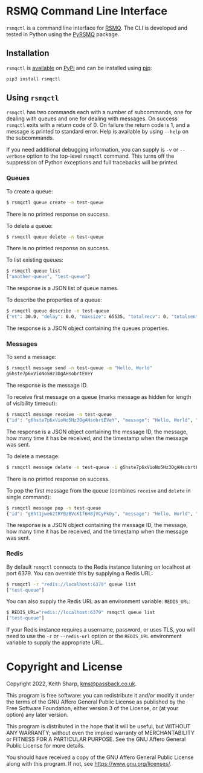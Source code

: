# RSMQ Command Line Interface
`rsmqctl` is a command line interface for [RSMQ](https://github.com/smrchy/rsmq).  The CLI is developed and tested in Python using the [PyRSMQ](https://github.com/mlasevich/PyRSMQ) package.

## Installation
`rsmqctl` is [available](https://pypi.org/project/rsmqctl/) on [PyPi](https://pypi.org/) and can be installed using [pip](https://pypi.org/project/pip/):
```bash
pip3 install rsmqctl
```

## Using `rsmqctl`
`rsmqctl` has two commands each with a number of subcommands, one for dealing with queues and one for dealing with messages.  On success `rsmqctl` exits with a return code of 0.  On failure the return code is 1, and a message is printed to standard error.  Help is available by using `--help` on the subcommands.

If you need additional debugging information, you can supply is `-v` or `--verbose` option to the top-level `rsmqctl` command.  This turns off the suppression of Python exceptions and full tracebacks will be printed.

### Queues
To create a queue:
```bash
$ rsmqctl queue create -n test-queue
```
There is no printed response on success.

To delete a queue:
```bash
$ rsmqctl queue delete -n test-queue
```
There is no printed response on success.

To list existing queues:
```bash
$ rsmqctl queue list                
["another-queue", "test-queue"]
```
The response is a JSON list of queue names.

To describe the properties of a queue:
```bash
$ rsmqctl queue describe -n test-queue 
{"vt": 30.0, "delay": 0.0, "maxsize": 65535, "totalrecv": 0, "totalsent": 0, "created": 1643280027, "modified": 1643280027, "msgs": 0, "hiddenmsgs": 0}
```
The response is a JSON object containing the queues properties.

### Messages
To send a message:
```bash
$ rsmqctl message send -n test-queue -m "Hello, World"
g6hste7p6xVioNo5Hz3OgAHsobrtEVeY
```
The response is the message ID.

To receive first message on a queue (marks message as hidden for length of visibility timeout):
```bash
$ rsmqctl message receive -n test-queue
{"id": "g6hste7p6xVioNo5Hz3OgAHsobrtEVeY", "message": "Hello, World", "rc": 1, "ts": 1643280991915}
```
The response is a JSON object containing the message ID, the message, how many time it has be received, and the timestamp when the message was sent.

To delete a message:
```bash
$ rsmqctl message delete -n test-queue -i g6hste7p6xVioNo5Hz3OgAHsobrtEVeY
```
There is no printed response on success.

To pop the first message from the queue (combines `receive` and `delete` in  single command):
```bash
$ rsmqctl message pop -n test-queue                   
{"id": "g6ht1jwe62tRYBzBVcKIf6H8jVCyPkOy", "message": "Hello, World", "rc": 1, "ts": 1643281386411}
```
The response is a JSON object containing the message ID, the message, how many time it has be received, and the timestamp when the message was sent.

### Redis
By default `rsmqctl` connects to the Redis instance listening on localhost at port 6379.  You can override this by supplying a Redis URL:
```bash
$ rsmqctl -r "redis://localhost:6379" queue list
["test-queue"]
```
You can also supply the Redis URL as an environment variable: `REDIS_URL`:
```bash
$ REDIS_URL="redis://localhost:6379" rsmqctl queue list
["test-queue"]
```
If your Redis instance requires a username, password, or uses TLS, you will need to use the `-r` or `--redis-url` option or the `REDIS_URL` environment variable to supply the appropriate URL.

# Copyright and License
Copyright 2022, Keith Sharp, kms@passback.co.uk.

This program is free software: you can redistribute it and/or modify it under the terms of the GNU Affero General Public License as published by the Free Software Foundation, either version 3 of the License, or (at your option) any later version.

This program is distributed in the hope that it will be useful, but WITHOUT ANY WARRANTY; without even the implied warranty of MERCHANTABILITY or FITNESS FOR A PARTICULAR PURPOSE.  See the GNU Affero General Public License for more details.

You should have received a copy of the GNU Affero General Public License along with this program.  If not, see <https://www.gnu.org/licenses/>.
